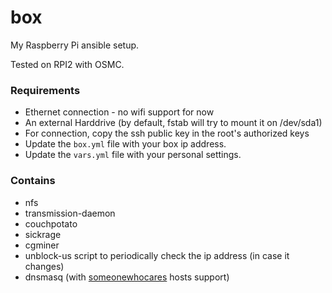 # box

My Raspberry Pi ansible setup.

Tested on RPI2 with OSMC.

### Requirements

- Ethernet connection - no wifi support for now
- An external Harddrive (by default, fstab will try to mount it on /dev/sda1)
- For connection, copy the ssh public key in the root's authorized keys
- Update the `box.yml` file with your box ip address.
- Update the `vars.yml` file with your personal settings.

### Contains

- nfs
- transmission-daemon
- couchpotato
- sickrage
- cgminer
- unblock-us script to periodically check the ip address (in case it changes)
- dnsmasq (with [someonewhocares](http://someonewhocares.org/) hosts support)

